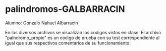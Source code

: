 # palindromos-GALBARRACIN
Alumno: Gonzalo Nahuel Albarracin

En los diversos archivos se visualizan los codigos vistos en clase. El archivo "palndromo_propio" es un codigo de prueba con su test correspondiente al igual que sus respectivos comentarios de su funcionamiento.
